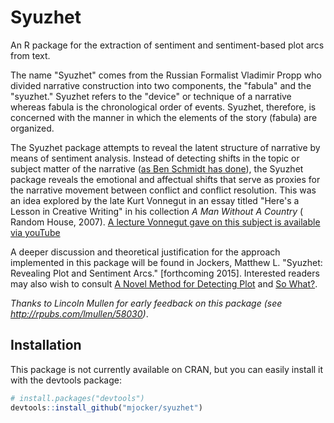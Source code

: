 # Syuzhet
An R package for the extraction of sentiment and sentiment-based plot arcs from text.

The name "Syuzhet" comes from the Russian Formalist Vladimir Propp who divided narrative construction into two components, the "fabula" and the "syuzhet."  Syuzhet refers to the "device" or technique of a narrative whereas fabula is the chronological order of events.  Syuzhet, therefore, is concerned with the manner in which the elements of the story (fabula) are organized.

The Syuzhet package attempts to reveal the latent structure of narrative by means of sentiment analysis.  Instead of detecting shifts in the topic or subject matter of the narrative ([as Ben Schmidt has done](http://sappingattention.blogspot.com/2014/12/fundamental-plot-arcs-seen-through.html)), the Syuzhet package reveals the emotional and affectual shifts that serve as proxies for the narrative movement between conflict and conflict resolution.  This was an idea explored by the late Kurt Vonnegut in an essay titled "Here's a Lesson in Creative Writing" in his collection *A Man Without A Country* ( Random House, 2007).  [A lecture Vonnegut gave on this subject is available via youTube](https://www.youtube.com/watch?v=oP3c1h8v2ZQ)

A deeper discussion and theoretical justification for the approach implemented in this package will be found in Jockers, Matthew L. "Syuzhet: Revealing Plot and Sentiment Arcs." [forthcoming 2015].  Interested readers may also wish to consult [A Novel Method for Detecting Plot](http://www.matthewjockers.net/2014/06/05/a-novel-method-for-detecting-plot/) and [So What?](http://www.matthewjockers.net/2014/05/07/so-what/).

*Thanks to Lincoln Mullen for early feedback on this package (see http://rpubs.com/lmullen/58030)*.

## Installation

This package is not currently available on CRAN, but you can easily install it with the devtools package:

```R
# install.packages("devtools")
devtools::install_github("mjocker/syuzhet")
```

